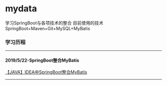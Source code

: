 # mydata
学习SpringBoot与各项技术的整合
目前使用的技术SpringBoot+Maven+Git+MySQL+MyBatis

### 学习历程
-----------------------------------------------------------------------------
#### 2019/5/22-SpringBoot整合MyBatis
[【JAVA】IDEA中SpringBoot整合MyBatis](https://blog.csdn.net/qq_33591903/article/details/90412080)

-----------------------------------------------------------------------------
